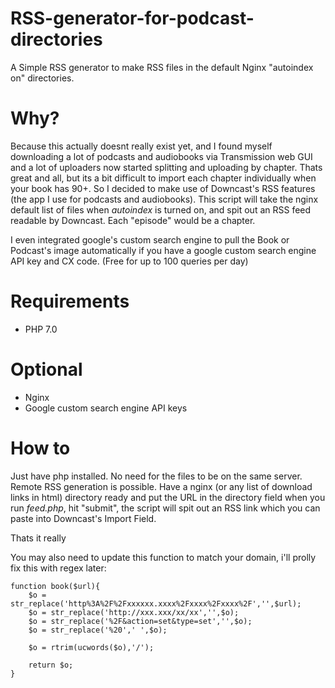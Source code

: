 # RSS-generator-for-podcast-directories
A Simple RSS generator to make RSS files in the default Nginx "autoindex on" directories.

# Why?
Because this actually doesnt really exist yet, and I found myself downloading a lot of podcasts and audiobooks via Transmission web GUI and a lot of uploaders now started splitting and uploading by chapter. Thats great and all, but its a bit difficult to import each chapter individually when your book has 90+. So I decided to make use of Downcast's RSS features (the app I use for podcasts and audiobooks). This script will take the nginx default list of files when *autoindex* is turned on, and spit out an RSS feed readable by Downcast. Each "episode" would be a chapter.

I even integrated google's custom search engine to pull the Book or Podcast's image automatically if you have a google custom search engine API key and CX code. (Free for up to 100 queries per day)

# Requirements
* PHP 7.0

# Optional
* Nginx
* Google custom search engine API keys 

# How to
Just have php installed. No need for the files to be on the same server. Remote RSS generation is possible.
Have a nginx (or any list of download links in html) directory ready and put the URL in the directory field when you run *feed.php*, hit "submit", the script will spit out an RSS link which you can paste into Downcast's Import Field.

Thats it really

You may also need to update this function to match your domain, i'll prolly fix this with regex later:

```
function book($url){
	$o = str_replace('http%3A%2F%2Fxxxxxx.xxxx%2Fxxxx%2Fxxxx%2F','',$url);
	$o = str_replace('http://xxx.xxx/xx/xx','',$o);
	$o = str_replace('%2F&action=set&type=set','',$o);
	$o = str_replace('%20',' ',$o);
	
	$o = rtrim(ucwords($o),'/');
	
	return $o;
}
```
